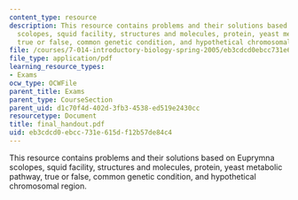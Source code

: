 ```yaml
---
content_type: resource
description: This resource contains problems and their solutions based on Euprymna
  scolopes, squid facility, structures and molecules, protein, yeast metabolic pathway,
  true or false, common genetic condition, and hypothetical chromosomal region.
file: /courses/7-014-introductory-biology-spring-2005/eb3cdcd0ebcc731e615df12b57de84c4_final_handout.pdf
file_type: application/pdf
learning_resource_types:
- Exams
ocw_type: OCWFile
parent_title: Exams
parent_type: CourseSection
parent_uid: d1c70f4d-402d-3fb3-4538-ed519e2430cc
resourcetype: Document
title: final_handout.pdf
uid: eb3cdcd0-ebcc-731e-615d-f12b57de84c4
---
```

This resource contains problems and their solutions based on Euprymna scolopes, squid facility, structures and molecules, protein, yeast metabolic pathway, true or false, common genetic condition, and hypothetical chromosomal region.

